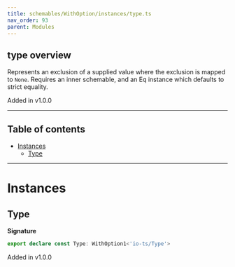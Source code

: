 ```yaml
---
title: schemables/WithOption/instances/type.ts
nav_order: 93
parent: Modules
---
```


## type overview

Represents an exclusion of a supplied value where the exclusion is mapped to `None`.
Requires an inner schemable, and an Eq instance which defaults to strict equality.

Added in v1.0.0

---

<h2 class="text-delta">Table of contents</h2>

- [Instances](#instances)
  - [Type](#type)

---

# Instances

## Type

**Signature**

```ts
export declare const Type: WithOption1<'io-ts/Type'>
```

Added in v1.0.0
